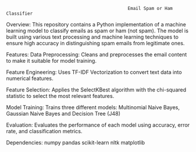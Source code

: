                                                   Email Spam or Ham Classifier
Overview:
This repository contains a Python implementation of a machine learning model to classify emails as spam or ham (not spam). The model is built using various text processing and machine learning techniques to ensure high accuracy in distinguishing spam emails from legitimate ones.

Features:
 Data Preprocessing: Cleans and preprocesses the email content to make it suitable for model training.
   
Feature Engineering: Uses TF-IDF Vectorization to convert text data into numerical features.
   
Feature Selection: Applies the SelectKBest algorithm with the chi-squared statistic to select the most relevant features.
  
 Model Training: Trains three different models:
                   Multinomial Naive Bayes,
                   Gaussian Naive Bayes and
                   Decision Tree (J48)

Evaluation: Evaluates the performance of each model using accuracy, error rate, and classification metrics.

Dependencies:
numpy
pandas
scikit-learn
nltk
matplotlib
